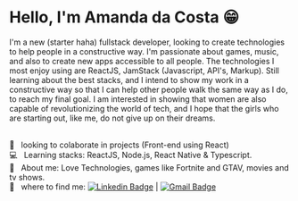 # Hello, I'm Amanda da Costa 😁

I'm a new (starter haha) fullstack developer, looking to create technologies to help people in a constructive way. I'm passionate about games, music, and also to create new apps accessible to all people. The technologies I most enjoy using are ReactJS, JamStack (Javascript, API's, Markup). Still learning about the best stacks, and I intend to show my work in a constructive way so that I can help other people walk the same way as I do, to reach my final goal. I am interested in showing that women are also capable of revolutionizing the world of tech, and I hope that the girls who are starting out, like me, do not give up on their dreams.

  <br/> :black_heart: &nbsp; looking to colaborate in projects (Front-end using React)
 <br/> :computer: &nbsp; Learning stacks: ReactJS, Node.js, React Native & Typescript.
 <br/> 💬  &nbsp; About me: Love Technologies, games like Fortnite and GTAV, movies and tv shows.
 <br/> :email: &nbsp; where to find me: [![Linkedin Badge](https://img.shields.io/badge/-AmandabCosta-blue?style=flat-square&logo=Linkedin&logoColor=white&link=https://www.linkedin.com/in/amandabcosta/)](https://www.linkedin.com/in/amandabcosta/) 
| 
[![Gmail Badge](https://img.shields.io/badge/-acbdacosta@gmail.com-c14438?style=flat-square&logo=Gmail&logoColor=white&link=mailto:acbdacosta@gmail.com)](mailto:acbdacosta@gmail.com)
